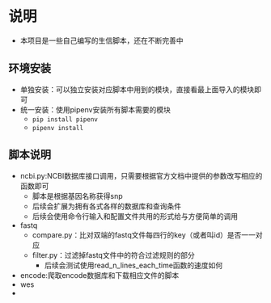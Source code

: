 # 说明

* 本项目是一些自己编写的生信脚本，还在不断完善中

## 环境安装

* 单独安装：可以独立安装对应脚本中用到的模块，直接看最上面导入的模块即可
* 统一安装：使用pipenv安装所有脚本需要的模块
    * `pip install pipenv`
    * `pipenv install`

## 脚本说明


* ncbi.py:NCBI数据库接口调用，只需要根据官方文档中提供的参数改写相应的函数即可
    * 脚本是根据基因名称获得snp
    * 后续会扩展为拥有各式各样的数据库和查询条件
    * 后续会使用命令行输入和配置文件共用的形式给与方便简单的调用
* fastq
    * compare.py：比对双端的fastq文件每四行的key（或者叫id）是否一一对应
    * filter.py：过滤掉fastq文件中的符合过滤规则的部分
      * 后续会测试使用read_n_lines_each_time函数的速度如何
* encode:爬取encode数据库和下载相应文件的脚本
* wes
* 